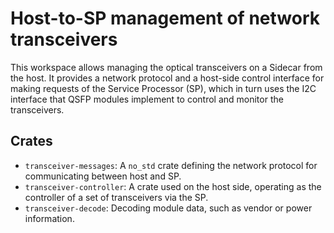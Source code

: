 # Host-to-SP management of network transceivers

This workspace allows managing the optical transceivers on a Sidecar from the
host. It provides a network protocol and a host-side control interface for
making requests of the Service Processor (SP), which in turn uses the I2C
interface that QSFP modules implement to control and monitor the transceivers.

## Crates

- `transceiver-messages`: A `no_std` crate defining the network protocol for
  communicating between host and SP.
- `transceiver-controller`: A crate used on the host side, operating as the
  controller of a set of transceivers via the SP.
-  `transceiver-decode`: Decoding module data, such as vendor or power
   information.
